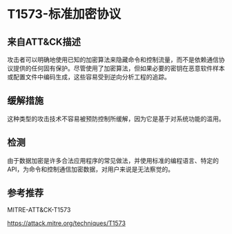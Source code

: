 # T1573-标准加密协议

## 来自ATT&CK描述

攻击者可以明确地使用已知的加密算法来隐藏命令和控制流量，而不是依赖通信协议提供的任何固有保护。尽管使用了加密算法，但如果必要的密钥在恶意软件样本或配置文件中编码生成，这些容易受到逆向分析工程的追踪。

## 缓解措施

这种类型的攻击技术不容易被预防控制所缓解，因为它是基于对系统功能的滥用。

## 检测

由于数据加密是许多合法应用程序的常见做法，并使用标准的编程语言、特定的API，为命令和控制通信加密数据，对用户来说是无法察觉的。

## 参考推荐

MITRE-ATT&CK-T1573

<https://attack.mitre.org/techniques/T1573>
